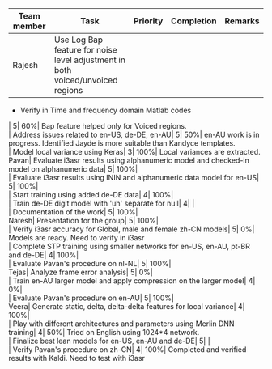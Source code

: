 Team member| Task| Priority| Completion| Remarks  
---|---|---|---|---  
Rajesh| Use Log Bap feature for noise level adjustment in both voiced/unvoiced regions

  * Verify in Time and frequency domain Matlab codes

| 5| 60%| Bap feature helped only for Voiced regions.  
 | Address issues related to en-US, de-DE, en-AU| 5| 50%| en-AU work is in progress. Identified Jayde is more suitable than Kandyce templates.  
 | Model local variance using Keras| 3| 100%| Local variances are extracted.  
Pavan| Evaluate i3asr results using alphanumeric model and checked-in model on alphanumeric data| 5| 100%|    
 | Evaluate i3asr results using ININ and alphanumeric data model for en-US| 5| 100%|    
 | Start training using added de-DE data| 4| 100%|    
 | Train de-DE digit model with 'uh' separate for null| 4|  |    
 | Documentation of the work| 5| 100%|    
Naresh| Presentation for the group| 5| 100%|    
 | Verify i3asr accuracy for Global, male and female zh-CN models| 5| 0%| Models are ready. Need to verify in i3asr  
 | Complete STP training using smaller networks for en-US, en-AU, pt-BR and de-DE| 4| 100%|    
 | Evaluate Pavan's procedure on nl-NL| 5| 100%|    
Tejas| Analyze frame error analysis| 5| 0%|    
 | Train en-AU larger model and apply compression on the larger model| 4| 0%|    
 | Evaluate Pavan's procedure on en-AU| 5| 100%|    
Veera| Generate static, delta, delta-delta features for local variance| 4| 100%|    
 | Play with different architectures and parameters using Merlin DNN training| 4| 50%| Tried on English using 1024*4 network.  
 | Finalize best lean models for en-US, en-AU and de-DE| 5|  |    
 | Verify Pavan's procedure on zh-CN| 4| 100%| Completed and verified results with Kaldi. Need to test with i3asr
